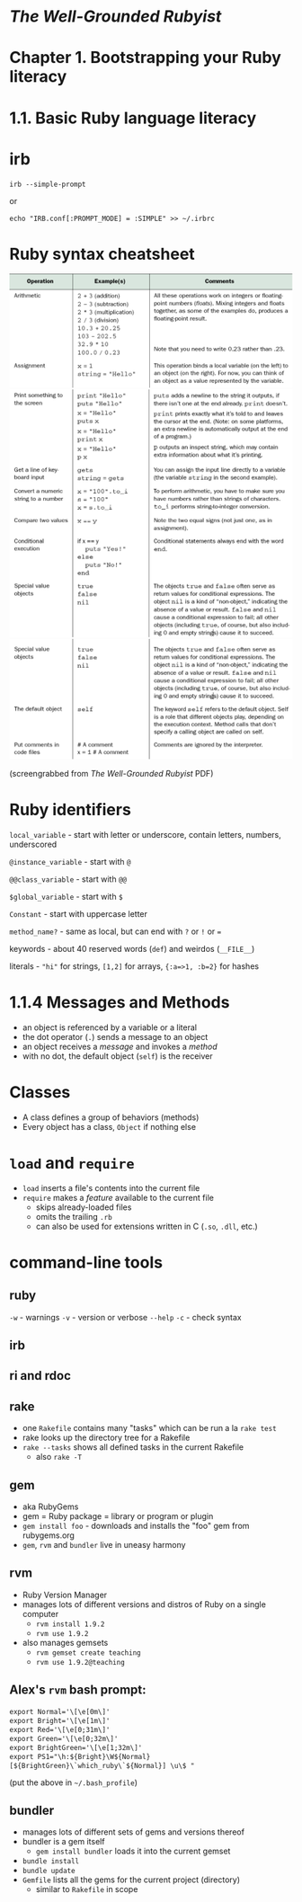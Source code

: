 # _The Well-Grounded Rubyist_
# Chapter 1. Bootstrapping your Ruby literacy

# 1.1. Basic Ruby language literacy

# <!--1.1.1--> irb

    irb --simple-prompt

or

    echo "IRB.conf[:PROMPT_MODE] = :SIMPLE" >> ~/.irbrc

# <!-- 1.1.2--> Ruby syntax cheatsheet

<!-- todo: use "montage" (ImageMagick) or Photoshop to merge them -->

![cheatsheet](cheatsheet/cheatsheet1.png)
![cheatsheet](cheatsheet/cheatsheet2.png)
![cheatsheet](cheatsheet/cheatsheet3.png)

(screengrabbed from _The Well-Grounded Rubyist_ PDF)

# <!--1.1.3--> Ruby identifiers

`local_variable` - start with letter or underscore, contain letters, numbers, underscored

`@instance_variable` - start with `@`

`@@class_variable` - start with `@@`

`$global_variable` - start with `$`

`Constant` - start with uppercase letter

`method_name?` - same as local, but can end with `?` or `!` or `=`

keywords - about 40 reserved words (`def`) and weirdos (`__FILE__`)

literals - `"hi"` for strings, `[1,2]` for arrays, `{:a=>1, :b=2}` for hashes

<!-- 1.1.4 Messages, Methods, Objects -->

# 1.1.4 Messages and Methods

* an object is referenced by a variable or a literal
* the dot operator (`.`) sends a message to an object
* an object receives a *message* and invokes a *method*
* with no dot, the default object (`self`) is the receiver

# Classes

* A class defines a group of behaviors (methods)
* Every object has a class, `Object` if nothing else


<!-- Section 1.3. Ruby extensions and programming libraries -->

# `load` and `require`

<!-- see also 4.1.2 sidebar -->

* `load` inserts a file's contents into the current file
* `require` makes a *feature* available to the current file
  * skips already-loaded files
  * omits the trailing `.rb`
  * can also be used for extensions written in C (`.so`, `.dll`, etc.)


<!-- Section 1.4 -->

# command-line tools

## ruby

`-w` - warnings
`-v` - version or verbose
`--help`
`-c` - check syntax

## irb

## ri and rdoc

## rake

* one `Rakefile` contains many "tasks" which can be run a la `rake test`
* rake looks up the directory tree for a Rakefile
* `rake --tasks` shows all defined tasks in the current Rakefile
  * also `rake -T`

## gem

* aka RubyGems
* gem = Ruby package = library or program or plugin
* `gem install foo` - downloads and installs the "foo" gem from rubygems.org
* `gem`, `rvm` and `bundler` live in uneasy harmony

## rvm

* Ruby Version Manager
* manages lots of different versions and distros of Ruby on a single computer
  * `rvm install 1.9.2`
  * `rvm use 1.9.2`
* also manages gemsets
  * `rvm gemset create teaching`
  * `rvm use 1.9.2@teaching`

## Alex's `rvm` bash prompt:

    export Normal='\[\e[0m\]'
    export Bright='\[\e[1m\]'
    export Red='\[\e[0;31m\]'
    export Green='\[\e[0;32m\]'
    export BrightGreen='\[\e[1;32m\]'
    export PS1="\h:${Bright}\W${Normal} [${BrightGreen}\`which_ruby\`${Normal}] \u\$ "

(put the above in `~/.bash_profile`)

## bundler

* manages lots of different sets of gems and versions thereof
* bundler is a gem itself
  * `gem install bundler` loads it into the current gemset
* `bundle install`
* `bundle update`
* `Gemfile` lists all the gems for the current project (directory)
  * similar to `Rakefile` in scope

